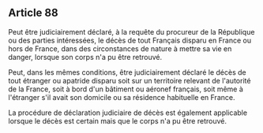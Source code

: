 Article 88
----
Peut être judiciairement déclaré, à la requête du procureur de la République ou
des parties intéressées, le décès de tout Français disparu en France ou hors de
France, dans des circonstances de nature à mettre sa vie en danger, lorsque son
corps n'a pu être retrouvé.

Peut, dans les mêmes conditions, être judiciairement déclaré le décès de tout
étranger ou apatride disparu soit sur un territoire relevant de l'autorité de la
France, soit à bord d'un bâtiment ou aéronef français, soit même à l'étranger
s'il avait son domicile ou sa résidence habituelle en France.

La procédure de déclaration judiciaire de décès est également applicable lorsque
le décès est certain mais que le corps n'a pu être retrouvé.
